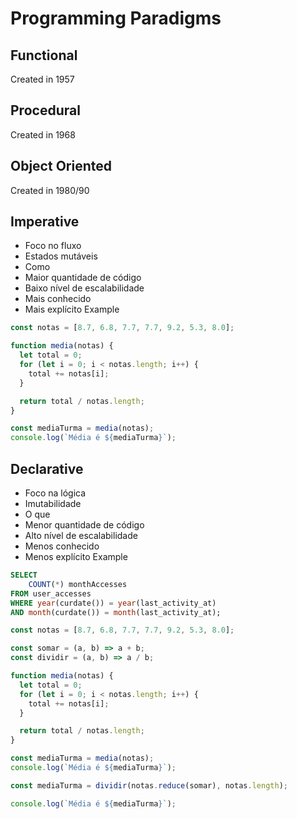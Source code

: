 # Programming Paradigms

## Functional

Created in 1957

## Procedural

Created in 1968

## Object Oriented

Created in 1980/90

## Imperative

- Foco no fluxo
- Estados mutáveis
- Como
- Maior quantidade de código
- Baixo nível de escalabilidade
- Mais conhecido
- Mais explícito
  Example

```javascript
const notas = [8.7, 6.8, 7.7, 7.7, 9.2, 5.3, 8.0];

function media(notas) {
  let total = 0;
  for (let i = 0; i < notas.length; i++) {
    total += notas[i];
  }

  return total / notas.length;
}

const mediaTurma = media(notas);
console.log(`Média é ${mediaTurma}`);
```

## Declarative

- Foco na lógica
- Imutabilidade
- O que
- Menor quantidade de código
- Alto nível de escalabilidade
- Menos conhecido
- Menos explícito
  Example

```SQL
SELECT
    COUNT(*) monthAccesses
FROM user_accesses
WHERE year(curdate()) = year(last_activity_at)
AND month(curdate()) = month(last_activity_at);
```

```javascript
const notas = [8.7, 6.8, 7.7, 7.7, 9.2, 5.3, 8.0];

const somar = (a, b) => a + b;
const dividir = (a, b) => a / b;

function media(notas) {
  let total = 0;
  for (let i = 0; i < notas.length; i++) {
    total += notas[i];
  }

  return total / notas.length;
}

const mediaTurma = media(notas);
console.log(`Média é ${mediaTurma}`);

const mediaTurma = dividir(notas.reduce(somar), notas.length);

console.log(`Média é ${mediaTurma}`);
```
